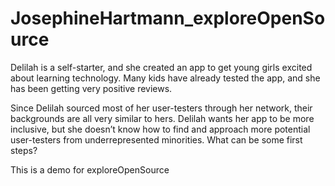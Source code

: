 # JosephineHartmann_exploreOpenSource

Delilah is a self-starter, and she created an app to get young girls excited about learning technology. Many kids have already tested the app, and she has been getting very positive reviews.

Since Delilah sourced most of her user-testers through her network, their backgrounds are all very similar to hers. Delilah wants her app to be more inclusive, but she doesn’t know how to find and approach more potential user-testers from underrepresented minorities. What can be some first steps?

This is a demo for exploreOpenSource
